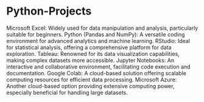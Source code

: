# Python-Projects

Microsoft Excel: Widely used for data manipulation and analysis, particularly suitable for beginners.
Python (Pandas and NumPy): A versatile coding environment for advanced analytics and machine learning.
RStudio: Ideal for statistical analysis, offering a comprehensive platform for data exploration.
Tableau: Renowned for its data visualization capabilities, making complex datasets more accessible.
Jupyter Notebooks: An interactive and collaborative environment, facilitating code execution and documentation.
Google Colab: A cloud-based solution offering scalable computing resources for efficient data processing.
Microsoft Azure: Another cloud-based option providing extensive computing power, especially beneficial for handling large datasets.
